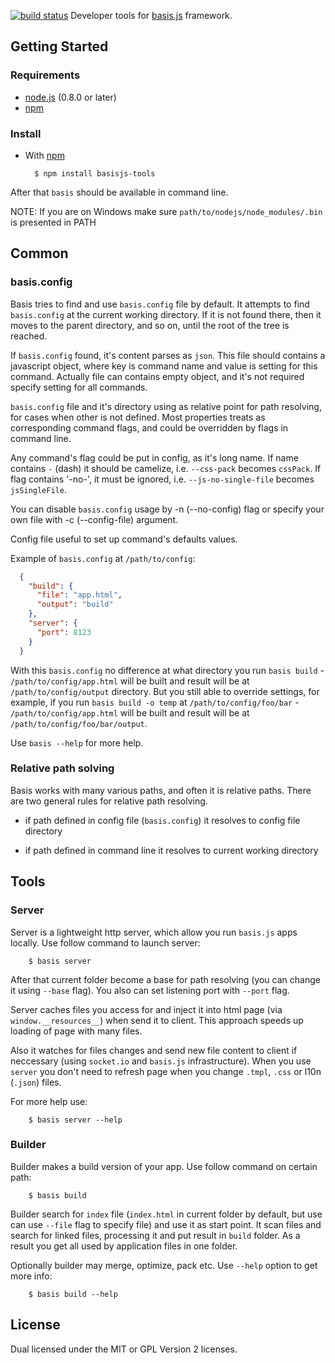 [![build status](https://secure.travis-ci.org/lahmatiy/basis-devtools.png)](http://travis-ci.org/lahmatiy/basis-devtools)
Developer tools for [basis.js](https://github.com/lahmatiy/basisjs) framework.

## Getting Started

### Requirements

* [node.js](http://nodejs.org/) (0.8.0 or later)
* [npm](http://github.com/isaacs/npm)

### Install

* With [npm](http://github.com/isaacs/npm)

        $ npm install basisjs-tools

After that `basis` should be available in command line.

NOTE: If you are on Windows make sure `path/to/nodejs/node_modules/.bin` is presented in PATH

## Common

### basis.config

Basis tries to find and use `basis.config` file by default. It attempts to find `basis.config` at the current working directory. If it is not found there, then it moves to the parent directory, and so on, until the root of the tree is reached.

If `basis.config` found, it's content parses as `json`. This file should contains a javascript object, where key is command name and value is setting for this command. Actually file can contains empty object, and it's not required specify setting for all commands.

`basis.config` file and it's directory using as relative point for path resolving, for cases when other is not defined. Most properties treats as corresponding command flags, and could be overridden by flags in command line.

Any command's flag could be put in config, as it's long name. If name contains `-` (dash) it should be camelize, i.e. `--css-pack` becomes `cssPack`. If flag contains '-no-', it must be ignored, i.e. `--js-no-single-file` becomes `jsSingleFile`.

You can disable `basis.config` usage by -n (--no-config) flag or specify your own file with -c (--config-file) argument.

Config file useful to set up command's defaults values.

Example of `basis.config` at `/path/to/config`:

```json
  {
    "build": {
      "file": "app.html",
      "output": "build"
    },
    "server": {
      "port": 8123
    }
  }
```

With this `basis.config` no difference at what directory you run `basis build` - `/path/to/config/app.html` will be built and result will be at `/path/to/config/output` directory. But you still able to override settings, for example, if you run `basis build -o temp` at `/path/to/config/foo/bar` - `/path/to/config/app.html` will be built and result will be at `/path/to/config/foo/bar/output`.

Use `basis --help` for more help.

### Relative path solving

Basis works with many various paths, and often it is relative paths. There are two general rules for relative path resolving.

* if path defined in config file (`basis.config`) it resolves to config file directory

* if path defined in command line it resolves to current working directory

## Tools

### Server

Server is a lightweight http server, which allow you run `basis.js` apps locally. Use follow command to launch server:

        $ basis server

After that current folder become a base for path resolving (you can change it using `--base` flag). You also can set listening port with `--port` flag.

Server caches files you access for and inject it into html page (via `window.__resources__`) when send it to client. This approach speeds up loading of page with many files.

Also it watches for files changes and send new file content to client if neccessary (using `socket.io` and `basis.js` infrastructure). When you use `server` you don't need to refresh page when you change `.tmpl`, `.css` or l10n (`.json`) files.

For more help use:

        $ basis server --help

### Builder

Builder makes a build version of your app. Use follow command on certain path:

        $ basis build

Builder search for `index` file (`index.html` in current folder by default, but use can use `--file` flag to specify file) and use it as start point. It scan files and search for linked files, processing it and put result in `build` folder. As a result you get all used by application files in one folder.

Optionally builder may merge, optimize, pack etc. Use `--help` option to get more info:

        $ basis build --help

## License

Dual licensed under the MIT or GPL Version 2 licenses.